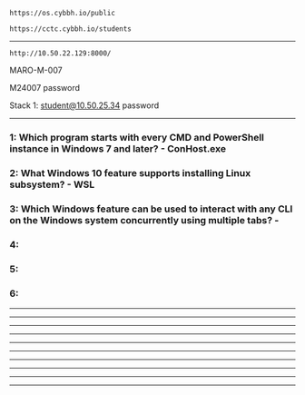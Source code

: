 ```
https://os.cybbh.io/public
```
```
https://cctc.cybbh.io/students
```
___________________________________________________________________________________________________________________
```
http://10.50.22.129:8000/
```
MARO-M-007

M24007 password

Stack 1: student@10.50.25.34 password
___________________________________________________________________________________________________________________
### 1: Which program starts with every CMD and PowerShell instance in Windows 7 and later? - ConHost.exe

### 2: What Windows 10 feature supports installing Linux subsystem? - WSL

### 3: Which Windows feature can be used to interact with any CLI on the Windows system concurrently using multiple tabs? - 

### 4:

### 5:

### 6:

___________________________________________________________________________________________________________________



___________________________________________________________________________________________________________________



___________________________________________________________________________________________________________________



___________________________________________________________________________________________________________________



___________________________________________________________________________________________________________________



___________________________________________________________________________________________________________________



___________________________________________________________________________________________________________________



___________________________________________________________________________________________________________________



___________________________________________________________________________________________________________________



___________________________________________________________________________________________________________________
